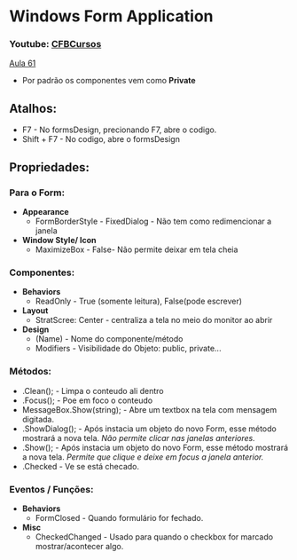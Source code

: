 # Windows Form Application  
### Youtube: [CFBCursos](https://www.youtube.com/watch?v=UZdEkx-Z-7g)
[Aula 61](https://www.youtube.com/watch?v=UZdEkx-Z-7g)
<br>
* Por padrão os componentes vem como **Private**
## Atalhos:
* F7 - No formsDesign, precionando F7, abre o codigo.
* Shift + F7 - No codigo, abre o formsDesign

## Propriedades:
### Para o Form:
* **Appearance**
   * FormBorderStyle - FixedDialog - Não tem como redimencionar a janela
* **Window Style/ Icon**
   * MaximizeBox - False- Não permite deixar em tela cheia
   
### Componentes:
* **Behaviors**
   * ReadOnly - True (somente leitura), False(pode escrever)
* **Layout**
   * StratScree: Center - centraliza a tela no meio do monitor ao abrir
* **Design**
   * (Name) - Nome do componente/método
   * Modifiers - Visibilidade do Objeto: public, private...

### Métodos:
* .Clean(); - Limpa o conteudo ali dentro
* .Focus(); - Poe em foco o conteudo 
* MessageBox.Show(string); - Abre um textbox na tela com mensagem digitada.
* .ShowDialog(); - Após instacia um objeto do novo Form, esse método mostrará a nova tela. _Não permite clicar nas janelas anteriores._
* .Show(); - Após instacia um objeto do novo Form, esse método mostrará a nova tela. _Permite que clique e deixe em focus a janela anterior._
* .Checked - Ve se está checado.

### Eventos / Funções:
* **Behaviors**
   * FormClosed - Quando formulário for fechado.
* **Misc**
   * CheckedChanged - Usado para quando o checkbox for marcado mostrar/acontecer algo.
